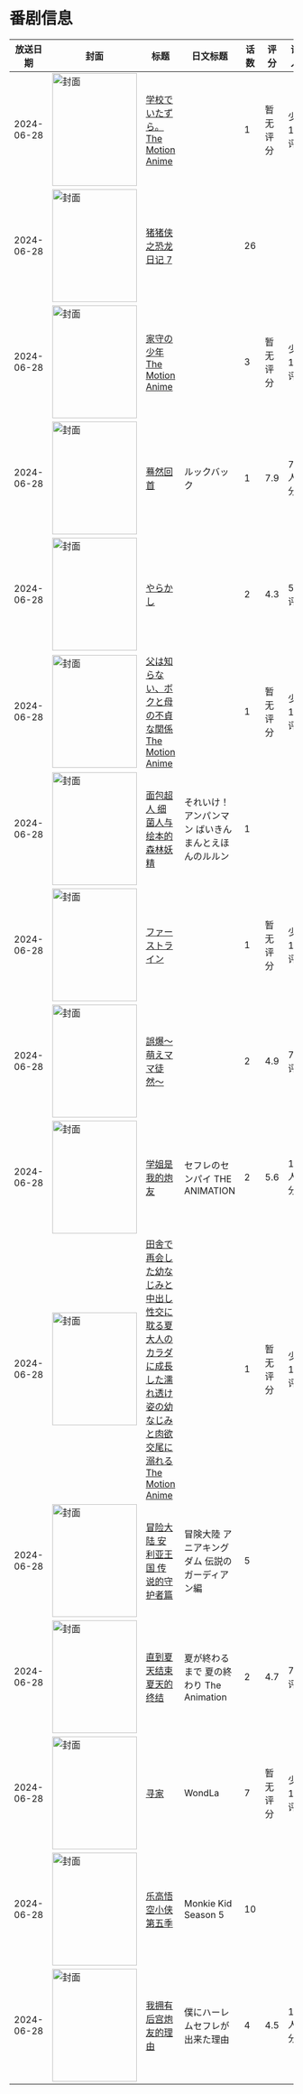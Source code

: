 # 番剧信息

|放送日期|封面|标题|日文标题|话数|评分|评分人数|
|---|---|---|---|---|---|---|
|2024-06-28|<img src="https://bangumi.tv/img/no_icon_subject.png" alt="封面" style="width:150px;height:200px;object-fit:cover;">|[学校でいたずら。 The Motion Anime](https://bangumi.tv/subject/514949)||1|暂无评分|少于10人评分|
|2024-06-28|<img src="https://lain.bgm.tv/pic/cover/c/e6/76/500789_g1757.jpg" alt="封面" style="width:150px;height:200px;object-fit:cover;">|[猪猪侠之恐龙日记 7](https://bangumi.tv/subject/500789)||26|||
|2024-06-28|<img src="https://bangumi.tv/img/no_icon_subject.png" alt="封面" style="width:150px;height:200px;object-fit:cover;">|[家守の少年 The Motion Anime](https://bangumi.tv/subject/516371)||3|暂无评分|少于10人评分|
|2024-06-28|<img src="https://lain.bgm.tv/pic/cover/c/fa/a8/480441_6o9oX.jpg" alt="封面" style="width:150px;height:200px;object-fit:cover;">|[蓦然回首](https://bangumi.tv/subject/480441)|ルックバック|1|7.9|7334人评分|
|2024-06-28|<img src="https://bangumi.tv/img/no_icon_subject.png" alt="封面" style="width:150px;height:200px;object-fit:cover;">|[やらかし](https://bangumi.tv/subject/486702)||2|4.3|58人评分|
|2024-06-28|<img src="https://bangumi.tv/img/no_icon_subject.png" alt="封面" style="width:150px;height:200px;object-fit:cover;">|[父は知らない、ボクと母の不貞な関係 The Motion Anime](https://bangumi.tv/subject/516374)||1|暂无评分|少于10人评分|
|2024-06-28|<img src="https://lain.bgm.tv/pic/cover/c/2f/38/480882_OIOvu.jpg" alt="封面" style="width:150px;height:200px;object-fit:cover;">|[面包超人 细菌人与绘本的森林妖精](https://bangumi.tv/subject/480882)|それいけ！アンパンマン ばいきんまんとえほんのルルン|1|||
|2024-06-28|<img src="https://lain.bgm.tv/pic/cover/c/b0/70/491596_MW6DM.jpg" alt="封面" style="width:150px;height:200px;object-fit:cover;">|[ファーストライン](https://bangumi.tv/subject/491596)||1|暂无评分|少于10人评分|
|2024-06-28|<img src="https://bangumi.tv/img/no_icon_subject.png" alt="封面" style="width:150px;height:200px;object-fit:cover;">|[誤爆〜萌えママ徒然〜](https://bangumi.tv/subject/486703)||2|4.9|77人评分|
|2024-06-28|<img src="https://bangumi.tv/img/no_icon_subject.png" alt="封面" style="width:150px;height:200px;object-fit:cover;">|[学姐是我的炮友](https://bangumi.tv/subject/486704)|セフレのセンパイ THE ANIMATION|2|5.6|129人评分|
|2024-06-28|<img src="https://bangumi.tv/img/no_icon_subject.png" alt="封面" style="width:150px;height:200px;object-fit:cover;">|[田舎で再会した幼なじみと中出し性交に耽る夏 大人のカラダに成長した濡れ透け姿の幼なじみと肉欲交尾に溺れる The Motion Anime](https://bangumi.tv/subject/516376)||1|暂无评分|少于10人评分|
|2024-06-28|<img src="https://lain.bgm.tv/pic/cover/c/cf/5b/501853_ttEAg.jpg" alt="封面" style="width:150px;height:200px;object-fit:cover;">|[冒险大陆 安利亚王国 传说的守护者篇](https://bangumi.tv/subject/501853)|冒険大陸 アニアキングダム 伝説のガーディアン編|5|||
|2024-06-28|<img src="https://bangumi.tv/img/no_icon_subject.png" alt="封面" style="width:150px;height:200px;object-fit:cover;">|[直到夏天结束 夏天的终结](https://bangumi.tv/subject/487560)|夏が終わるまで 夏の終わり The Animation|2|4.7|71人评分|
|2024-06-28|<img src="https://lain.bgm.tv/pic/cover/c/ef/03/497641_wLqqg.jpg" alt="封面" style="width:150px;height:200px;object-fit:cover;">|[寻家](https://bangumi.tv/subject/497641)|WondLa|7|暂无评分|少于10人评分|
|2024-06-28|<img src="https://lain.bgm.tv/pic/cover/c/60/e4/525926_qs0P7.jpg" alt="封面" style="width:150px;height:200px;object-fit:cover;">|[乐高悟空小侠 第五季](https://bangumi.tv/subject/525926)|Monkie Kid Season 5|10|||
|2024-06-28|<img src="https://bangumi.tv/img/no_icon_subject.png" alt="封面" style="width:150px;height:200px;object-fit:cover;">|[我拥有后宫炮友的理由](https://bangumi.tv/subject/488544)|僕にハーレムセフレが出来た理由|4|4.5|100人评分|
